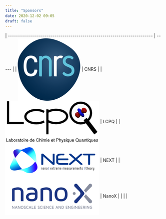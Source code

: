 ```yaml
---
title: "Sponsors"
date: 2020-12-02 09:05
draft: false
---
```



| ------------------------------------------------------------------------ | ----- |
| <img width="200" style="vertical-align: middle;" src="/img/CNRS.png" />  | CNRS  |
| <img width="300" style="vertical-align: middle;" src="/img/LCPQ.png" />  | LCPQ  |
| <img width="300" style="vertical-align: middle;" src="/img/NEXT.jpg" />  | NEXT  |
| <img width="300" style="vertical-align: middle;" src="/img/NanoX.jpg" /> | NanoX |
|                                                                          |       |
